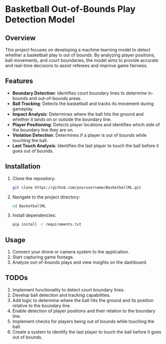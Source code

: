 # Basketball Out-of-Bounds Play Detection Model

## Overview
This project focuses on developing a machine learning model to detect whether a basketball play is out of bounds. By analyzing player positions, ball movements, and court boundaries, the model aims to provide accurate and real-time decisions to assist referees and improve game fairness.

## Features
- **Boundary Detection**: Identifies court boundary lines to determine in-bounds and out-of-bounds areas.
- **Ball Tracking**: Detects the basketball and tracks its movement during gameplay.
- **Impact Analysis**: Determines where the ball hits the ground and whether it lands on or outside the boundary line.
- **Player Positioning**: Detects player locations and identifies which side of the boundary line they are on.
- **Violation Detection**: Determines if a player is out of bounds while touching the ball.
- **Last Touch Analysis**: Identifies the last player to touch the ball before it goes out of bounds.

## Installation
1. Clone the repository:
    ```bash
    git clone https://github.com/yourusername/BasketballML.git
    ```
2. Navigate to the project directory:
    ```bash
    cd BasketballML
    ```
3. Install dependencies:
    ```bash
    pip install -r requirements.txt
    ```

## Usage
1. Connect your drone or camera system to the application.
2. Start capturing game footage.
3. Analyze out-of-bounds plays and view insights on the dashboard.

## TODOs
1. Implement functionality to detect court boundary lines.
2. Develop ball detection and tracking capabilities.
3. Add logic to determine where the ball hits the ground and its position relative to the boundary line.
4. Enable detection of player positions and their relation to the boundary line.
5. Implement checks for players being out of bounds while touching the ball.
6. Create a system to identify the last player to touch the ball before it goes out of bounds.